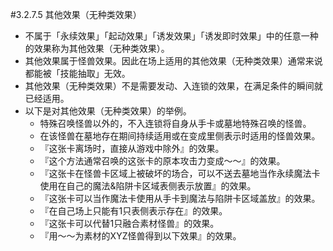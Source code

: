 #3.2.7.5        其他效果（无种类效果）
* 不属于「永续效果」「起动效果」「诱发效果」「诱发即时效果」中的任意一种的效果称为其他效果（无种类效果）。
* 其他效果属于怪兽效果。因此在场上适用的其他效果（无种类效果）通常来说都能被「技能抽取」无效。
* 其他效果（无种类效果）不是需要发动、入连锁的效果，在满足条件的瞬间就已经适用。
* 以下是对其他效果（无种类效果）的举例。
    * 特殊召唤怪兽以外的，不入连锁将自身从手卡或墓地特殊召唤的怪兽。
    * 在该怪兽在墓地存在期间持续适用或在变成里侧表示时适用的怪兽效果。
    * 『这张卡离场时，直接从游戏中除外』的效果。
    * 『这个方法通常召唤的这张卡的原本攻击力变成～～』的效果。
    * 『这张卡在怪兽卡区域上被破坏的场合，可以不送去墓地当作永续魔法卡使用在自己的魔法&陷阱卡区域表侧表示放置』的效果。
    * 『这张卡可以当作魔法卡使用从手卡到魔法与陷阱卡区域盖放』的效果。
    * 『在自己场上只能有1只表侧表示存在』的效果。
    * 『这张卡可以代替1只融合素材怪兽』的效果。
    * 『用～～为素材的XYZ怪兽得到以下效果』的效果。
